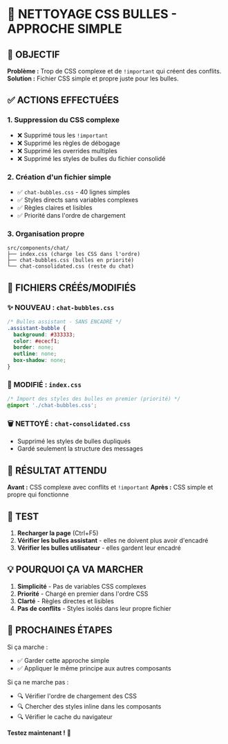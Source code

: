 # 🧹 NETTOYAGE CSS BULLES - APPROCHE SIMPLE

## 🎯 OBJECTIF

**Problème :** Trop de CSS complexe et de `!important` qui créent des conflits.
**Solution :** Fichier CSS simple et propre juste pour les bulles.

## ✅ ACTIONS EFFECTUÉES

### 1. **Suppression du CSS complexe**
- ❌ Supprimé tous les `!important` 
- ❌ Supprimé les règles de débogage
- ❌ Supprimé les overrides multiples
- ❌ Supprimé les styles de bulles du fichier consolidé

### 2. **Création d'un fichier simple**
- ✅ `chat-bubbles.css` - 40 lignes simples
- ✅ Styles directs sans variables complexes
- ✅ Règles claires et lisibles
- ✅ Priorité dans l'ordre de chargement

### 3. **Organisation propre**
```
src/components/chat/
├── index.css (charge les CSS dans l'ordre)
├── chat-bubbles.css (bulles en priorité)
└── chat-consolidated.css (reste du chat)
```

## 📁 FICHIERS CRÉÉS/MODIFIÉS

### ✨ **NOUVEAU : `chat-bubbles.css`**
```css
/* Bulles assistant - SANS ENCADRÉ */
.assistant-bubble {
  background: #333333;
  color: #ececf1;
  border: none;
  outline: none;
  box-shadow: none;
}
```

### 🔧 **MODIFIÉ : `index.css`**
```css
/* Import des styles des bulles en premier (priorité) */
@import './chat-bubbles.css';
```

### 🗑️ **NETTOYÉ : `chat-consolidated.css`**
- Supprimé les styles de bulles dupliqués
- Gardé seulement la structure des messages

## 🎯 RÉSULTAT ATTENDU

**Avant :** CSS complexe avec conflits et `!important`
**Après :** CSS simple et propre qui fonctionne

## 🧪 TEST

1. **Recharger la page** (Ctrl+F5)
2. **Vérifier les bulles assistant** - elles ne doivent plus avoir d'encadré
3. **Vérifier les bulles utilisateur** - elles gardent leur encadré

## 💡 POURQUOI ÇA VA MARCHER

1. **Simplicité** - Pas de variables CSS complexes
2. **Priorité** - Chargé en premier dans l'ordre CSS
3. **Clarté** - Règles directes et lisibles
4. **Pas de conflits** - Styles isolés dans leur propre fichier

## 🚀 PROCHAINES ÉTAPES

Si ça marche :
- ✅ Garder cette approche simple
- ✅ Appliquer le même principe aux autres composants

Si ça ne marche pas :
- 🔍 Vérifier l'ordre de chargement des CSS
- 🔍 Chercher des styles inline dans les composants
- 🔍 Vérifier le cache du navigateur

**Testez maintenant !** 🎯 